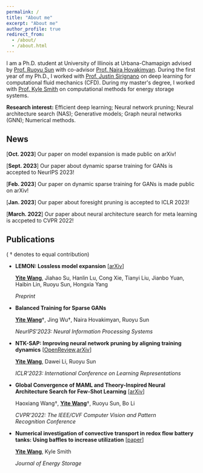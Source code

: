 ```yaml
---
permalink: /
title: "About me"
excerpt: "About me"
author_profile: true
redirect_from: 
  - /about/
  - /about.html
---
```


I am a Ph.D. student at University of Illinois at Urbana-Chamapign advised by [Prof. Ruoyu Sun](https://ruoyus.github.io/) with co-advisor [Prof. Naira Hovakimyan](http://naira.mechse.illinois.edu/). During the first year of my Ph.D., I worked with [Prof. Justin Sirignano](https://jasirign.github.io/) on deep learning for computational fluid mechanics (CFD). During my master's degree, I worked with [Prof. Kyle Smith](https://kcsmith.mechse.illinois.edu/) on computational methods for energy storage systems.

**Research interest:** Efficient deep learning; Neural network pruning; Neural architecture search (NAS); Generative models; Graph neural networks (GNN); Numerical methods.

## News

[**Oct. 2023**] Our paper on model expansion is made public on arXiv!

[**Sept. 2023**] Our paper about dynamic sparse training for GANs is accepted to NeurIPS 2023!

[**Feb. 2023**] Our paper on dynamic sparse training for GANs is made public on arXiv!

[**Jan. 2023**] Our paper about foresight pruning is accepted to ICLR 2023!

[**March. 2022**] Our paper about neural architecture search for meta learning is accpeted to CVPR 2022!

## Publications

( $\dagger$ denotes to equal contribution)

* **LEMON: Lossless model expansion** [[arXiv](https://arxiv.org/abs/2310.07999)]
  
  **<u>Yite Wang</u>**, Jiahao Su, Hanlin Lu, Cong Xie, Tianyi Liu, Jianbo Yuan, Haibin Lin, Ruoyu Sun, Hongxia Yang
  
  *Preprint*
- **Balanced Training for Sparse GANs**
  
  **<u>Yite Wang</u>**$\dagger$, Jing Wu$\dagger$, Naira Hovakimyan, Ruoyu Sun
  
  *NeurIPS'2023: Neural Information Processing Systems* 

- **NTK-SAP: Improving neural network pruning by aligning training dynamics** [[OpenReview](https://openreview.net/forum?id=-5EWhW_4qWP),[arXiv](https://arxiv.org/abs/2304.02840)]
  
  **<u>Yite Wang</u>**, Dawei Li, Ruoyu Sun
  
  *ICLR'2023: International Conference on Learning Representations* 

- **Global Convergence of MAML and Theory-Inspired Neural Architecture Search for Few-Shot Learning** [[arXiv](https://arxiv.org/abs/2203.09137)]
  
  Haoxiang Wang$\dagger$, **<u>Yite Wang</u>**$\dagger$, Ruoyu Sun, Bo Li
  
  *CVPR'2022: The IEEE/CVF Computer Vision and Pattern Recognition Conference*

- **Numerical investigation of convective transport in redox flow battery tanks: Using baffles to increase utilization** [[paper](https://www.sciencedirect.com/science/article/abs/pii/S2352152X19303469)]
  
  **<u>Yite Wang</u>**, Kyle Smith
  
  *Journal of Energy Storage* 

